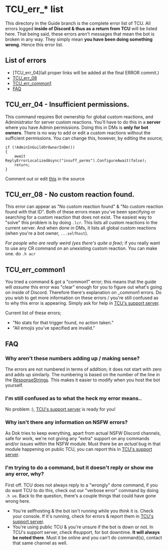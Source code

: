 # TCU_err_* list
This directory in the Guide branch is the complete error list of TCU. All errors logged **inside of Discord & thus as a return from TCU** will be listed here. That being said, these errors aren't messages that mean the bot is broken in any way. They simply mean **you have been doing something wrong**. Hence this error list.

## List of errors
* [TCU_err_04](all proper links will be added at the final ERROR commit.)
* [TCU_err_08](^)
* [TCU_err_common1](^)
* [FAQ](^)


## TCU_err_04 - Insufficient permissions.
This command requires Bot ownership for global custom reactions, and Administrator for server custom reactions.
You'll have to do this in a **server** where you have Admin permissions. Doing this in DMs is **only for bot owners**. There is no way to add or edit a custom reactions without the sufficient permissions. You can change this, however, by editing the source;  
```
if (!AdminInGuildOrOwnerInDm())
{
    await ReplyErrorLocalizedAsync("insuff_perms").ConfigureAwait(false);
    return;
}
```  
Comment out or edit [this](https://gitlab.com/Dok4440/TCUBetaBot/-/blob/develop/TCU.Core/Modules/CustomReactions/CustomReactions.cs#L38) in the source

## TCU_err_08 - No custom reaction found.
This error can appear as "No custom reaction found" & "No custom reaction found with that ID". Both of these errors mean you've been specifying or searching for a custom reaction that does not exist. The easiest way to "solve" this problem is by doing `.lcr`. This lists all custom reactions in the current server. And when done in DMs, it lists all global custom reactions (when you're a bot owner, `...selfhost`).

*For people who are really weird (yes there's quite a few)*; if you really want to use any CR command on an unexisting custom reaction. You can make one. do `.h acr`

## TCU_err_common1
You tried a command & got a "common1" error; this means that the guide will *assume* this error was "clear" enough for you to figure out what's going on inside of Discord. Therefore there's explanation on _common1 errors. Do you wish to get more information on these errors / you're still confused as to why this error is appearing. Simply ask for help in [TCU's support server](https://discord.gg/bYGcGCCRr2).   

 Current list of these errors;

- "No stats for that trigger found, no action taken."
- "All emojis you've specified are invalid."

## FAQ
### Why aren't these numbers adding up / making sense?  
The errors are not numbered in terms of addition; it does not start with zero and adds up similarly. The numbering is based on the number of the line in the [ResponseStrings](https://gitlab.com/Dok4440/TCUBetaBot/-/blob/develop/src/TCU/_strings/ResponseStrings.en-US.json). This makes it easier to modify when you host the bot yourself.

### I'm still confused as to what the heck my error means..  
No problem :), [TCU's support server](https://discord.gg/bYGcGCCRr2) is ready for you!  

### Why isn't there any information on NSFW errors?     
As Dok tries to keep everything, apart from actual NSFW Discord channels, safe for work, we're not giving any "extra" support on any commands and/or issues within the NSFW module. Must there be an *actual* bug in that module happening on public TCU, you can report this in [TCU's support server](https://discord.gg/bYGcGCCRr2).

### I'm trying to do a command, but it doesn't reply or show me any error, why?  
First off. TCU does not always reply to a "wrongly" done command, if you do want TCU to do this, check out our "verbose error" command by doing `.h ve`. Back to the question, there's a couple things that could have gone wrong here.

- You're selfhosting & the bot isn't running while you *think* it is. Check your console. If it's running, check for errors & report them in [TCU's support server](https://discord.gg/bYGcGCCRr2).
- You're using public TCU & you're unsure if the bot is down or not. In TCU's support server, check #support, for bot downtime. **It will always be noted there**. Must it be online and you can't do command(s), contact that same channel as well.


